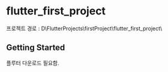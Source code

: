 # flutter_first_project

프로젝트 경로 : D\FlutterProjects\firstProject\flutter_first_project\

## Getting Started

플루터 다운로드 필요함.
